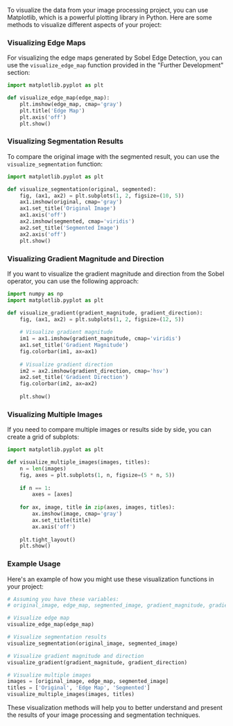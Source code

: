 To visualize the data from your image processing project, you can use Matplotlib, which is a powerful plotting library in Python. Here are some methods to visualize different aspects of your project:

### Visualizing Edge Maps

For visualizing the edge maps generated by Sobel Edge Detection, you can use the `visualize_edge_map` function provided in the "Further Development" section:

```python
import matplotlib.pyplot as plt

def visualize_edge_map(edge_map):
    plt.imshow(edge_map, cmap='gray')
    plt.title('Edge Map')
    plt.axis('off')
    plt.show()
```

### Visualizing Segmentation Results

To compare the original image with the segmented result, you can use the `visualize_segmentation` function:

```python
import matplotlib.pyplot as plt

def visualize_segmentation(original, segmented):
    fig, (ax1, ax2) = plt.subplots(1, 2, figsize=(10, 5))
    ax1.imshow(original, cmap='gray')
    ax1.set_title('Original Image')
    ax1.axis('off')
    ax2.imshow(segmented, cmap='viridis')
    ax2.set_title('Segmented Image')
    ax2.axis('off')
    plt.show()
```

### Visualizing Gradient Magnitude and Direction

If you want to visualize the gradient magnitude and direction from the Sobel operator, you can use the following approach:

```python
import numpy as np
import matplotlib.pyplot as plt

def visualize_gradient(gradient_magnitude, gradient_direction):
    fig, (ax1, ax2) = plt.subplots(1, 2, figsize=(12, 5))
    
    # Visualize gradient magnitude
    im1 = ax1.imshow(gradient_magnitude, cmap='viridis')
    ax1.set_title('Gradient Magnitude')
    fig.colorbar(im1, ax=ax1)
    
    # Visualize gradient direction
    im2 = ax2.imshow(gradient_direction, cmap='hsv')
    ax2.set_title('Gradient Direction')
    fig.colorbar(im2, ax=ax2)
    
    plt.show()
```

### Visualizing Multiple Images

If you need to compare multiple images or results side by side, you can create a grid of subplots:

```python
import matplotlib.pyplot as plt

def visualize_multiple_images(images, titles):
    n = len(images)
    fig, axes = plt.subplots(1, n, figsize=(5 * n, 5))
    
    if n == 1:
        axes = [axes]
    
    for ax, image, title in zip(axes, images, titles):
        ax.imshow(image, cmap='gray')
        ax.set_title(title)
        ax.axis('off')
    
    plt.tight_layout()
    plt.show()
```

### Example Usage

Here's an example of how you might use these visualization functions in your project:

```python
# Assuming you have these variables:
# original_image, edge_map, segmented_image, gradient_magnitude, gradient_direction

# Visualize edge map
visualize_edge_map(edge_map)

# Visualize segmentation results
visualize_segmentation(original_image, segmented_image)

# Visualize gradient magnitude and direction
visualize_gradient(gradient_magnitude, gradient_direction)

# Visualize multiple images
images = [original_image, edge_map, segmented_image]
titles = ['Original', 'Edge Map', 'Segmented']
visualize_multiple_images(images, titles)
```

These visualization methods will help you to better understand and present the results of your image processing and segmentation techniques.


